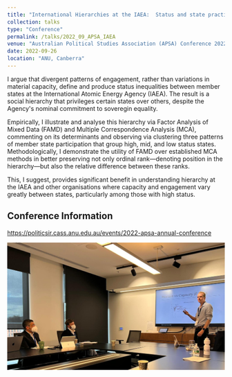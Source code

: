 ```yaml
---
title: "International Hierarchies at the IAEA:  Status and state practice"
collection: talks
type: "Conference"
permalink: /talks/2022_09_APSA_IAEA
venue: "Australian Political Studies Association (APSA) Conference 2022"
date: 2022-09-26
location: "ANU, Canberra"
---
```


I argue that divergent patterns of engagement, rather than variations in material capacity, define and produce status inequalities between member states at the International Atomic Energy Agency (IAEA). The result is a social hierarchy that privileges certain states over others, despite the Agency's nominal commitment to soveregin equality.

Empirically, I illustrate and analyse this hierarchy via Factor Analysis of Mixed Data (FAMD) and Multiple Correspondence Analysis (MCA), commenting on its determinants and observing via clustering three patterns of member state participation that group high, mid, and low status states. Methodologically, I demonstrate the utility of FAMD over established MCA methods in better preserving not only ordinal rank—denoting position in the hierarchy—but also the relative difference between these ranks. 
  
This, I suggest, provides significant benefit in understanding hierarchy at the IAEA and other organisations where capacity and engagement vary greatly between states, particularly among those with high status.

## Conference Information
https://politicsir.cass.anu.edu.au/events/2022-apsa-annual-conference

![International Relations Stream #3, Monday September 26 2022](/images/APSA_2022_09_Talk_Image.png)
